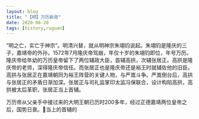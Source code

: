 ```yaml
---
layout: blog
title: "【明】万历新政" 
date: 2020-06-20
tags: [history,ruguan]
---
```


“明之亡，实亡于神宗”。明清兴替，就从明神宗朱翊钧说起。朱翊钧是隆庆的三子，嘉靖帝的外孙。1572年7月隆庆帝驾崩，年仅十岁的朱翊钧即位，年号万历。隆庆帝给年幼的万历皇帝留下了两位辅政大臣，首辅高拱，次辅张居正。高拱是隆庆帝的老师，深得隆庆帝信任。而张居正也是隆庆帝还是裕王时就辅佐他的旧臣。高拱与张居正在嘉靖朝同为裕王阵营的关键人物，与严嵩斗争。严嵩倒台后，高拱与张居正的矛盾日渐加深。张居正与司礼监掌印太监冯保联合，设计构陷高拱，高拱被太后革职，张居正当上首辅。

万历帝从父亲手中接过来的大明王朝已历时200多年，经过正德嘉靖两位皇帝之后，国势日衰。当上的首辅的

